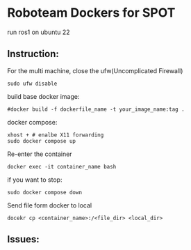 # Roboteam Dockers for SPOT
run ros1 on ubuntu 22

## Instruction:

For the multi machine, close the ufw(Uncomplicated Firewall)
```
sudo ufw disable
```

build base docker image:
```
#docker build -f dockerfile_name -t your_image_name:tag .
```

docker compose:
```
xhost + # enalbe X11 forwarding
sudo docker compose up

```

Re-enter the container
```
docker exec -it container_name bash
```


if you want to stop:
```
sudo docker compose down
```

Send file form docker to local
```
docekr cp <container_name>:/<file_dir> <local_dir>
```

## Issues:
